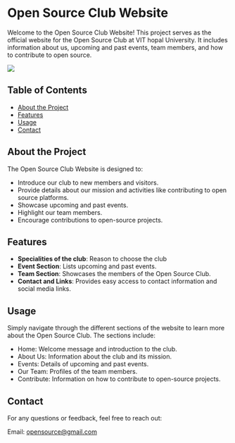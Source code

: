 # Open Source Club Website

Welcome to the Open Source Club Website! This project serves as the official website for the Open Source Club at VIT hopal University. It includes information about us, upcoming and past events, team members, and how to contribute to open source.

<img src="https://www.google.com/url?sa=i&url=https%3A%2F%2Fwww.ashnik.com%2Fopen-source-101-everything-you-need-to-know-about-open-source%2F&psig=AOvVaw2dnQQB4T5A9S9C7YoGgSgv&ust=1719246723694000&source=images&cd=vfe&opi=89978449&ved=0CBEQjRxqFwoTCJCbt6mT8oYDFQAAAAAdAAAAABAE" >

## Table of Contents

- [About the Project](#about-the-project)
- [Features](#features)
- [Usage](#usage)
- [Contact](#contact)



## About the Project

The Open Source Club Website is designed to:
- Introduce our club to new members and visitors.
- Provide details about our mission and activities like contributing to open source platforms.
- Showcase upcoming and past events.
- Highlight our team members.
- Encourage contributions to open-source projects.

## Features

- **Specialities of the club**: Reason to choose the club
- **Event Section**: Lists upcoming and past events.
- **Team Section**: Showcases the members of the Open Source Club.
- **Contact and Links**: Provides easy access to contact information and social media links.

## Usage
Simply navigate through the different sections of the website to learn more about the Open Source Club. The sections include:

- Home: Welcome message and introduction to the club.
- About Us: Information about the club and its mission.
- Events: Details of upcoming and past events.
- Our Team: Profiles of the team members.
- Contribute: Information on how to contribute to open-source projects.

## Contact
For any questions or feedback, feel free to reach out:

Email: opensource@gmail.com
